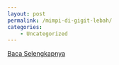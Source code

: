 ```yaml
---
layout: post
permalink: /mimpi-di-gigit-lebah/
categories:
    - Uncategorized
---
```


[Baca Selengkapnya](/10)